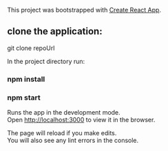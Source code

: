 This project was bootstrapped with [Create React App](https://github.com/facebook/create-react-app).

## clone the application:
git clone repoUrl

In the project directory run:

### npm install

### npm start

Runs the app in the development mode.<br>
Open [http://localhost:3000](http://localhost:3000) to view it in the browser.

The page will reload if you make edits.<br>
You will also see any lint errors in the console.
